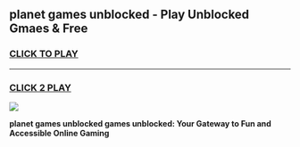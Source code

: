 
## planet games unblocked - Play Unblocked Gmaes & Free
<h3>
<a href="https://premium.freeplayer.one?title=planet_games_unblocked&ref=19F">CLICK TO PLAY</a></h3>
<hr>

<h3>
<a href="https://premium.freeplayer.one?title=planet_games_unblocked&ref=19F">CLICK 2 PLAY</a>
  
</h3>

<a href="https://premium.freeplayer.one?title=planet_games_unblocked&ref=19F/"><img src="https://clearcache.store/games.png"></a>


**planet games unblocked games unblocked: Your Gateway to Fun and Accessible Online Gaming**
